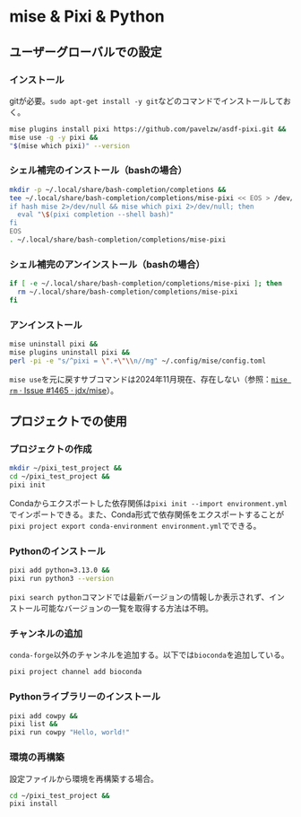 # mise & Pixi & Python
## ユーザーグローバルでの設定
### インストール
gitが必要。`sudo apt-get install -y git`などのコマンドでインストールしておく。
```sh
mise plugins install pixi https://github.com/pavelzw/asdf-pixi.git &&
mise use -g -y pixi &&
"$(mise which pixi)" --version
```

### シェル補完のインストール（bashの場合）
```sh
mkdir -p ~/.local/share/bash-completion/completions &&
tee ~/.local/share/bash-completion/completions/mise-pixi << EOS > /dev/null &&
if hash mise 2>/dev/null && mise which pixi 2>/dev/null; then
  eval "\$(pixi completion --shell bash)"
fi
EOS
. ~/.local/share/bash-completion/completions/mise-pixi
```

### シェル補完のアンインストール（bashの場合）
```sh
if [ -e ~/.local/share/bash-completion/completions/mise-pixi ]; then
  rm ~/.local/share/bash-completion/completions/mise-pixi
fi
```

### アンインストール
```sh
mise uninstall pixi &&
mise plugins uninstall pixi &&
perl -pi -e "s/^pixi = \".+\"\\n//mg" ~/.config/mise/config.toml
```
`mise use`を元に戻すサブコマンドは2024年11月現在、存在しない（参照：[`mise rm` · Issue #1465 · jdx/mise](https://github.com/jdx/mise/issues/1465)）。

## プロジェクトでの使用
### プロジェクトの作成
```sh
mkdir ~/pixi_test_project &&
cd ~/pixi_test_project &&
pixi init
```
Condaからエクスポートした依存関係は`pixi init --import environment.yml`でインポートできる。また、Conda形式で依存関係をエクスポートすることが`pixi project export conda-environment environment.yml`でできる。

### Pythonのインストール
```sh
pixi add python=3.13.0 &&
pixi run python3 --version
```
`pixi search python`コマンドでは最新バージョンの情報しか表示されず、インストール可能なバージョンの一覧を取得する方法は不明。

### チャンネルの追加
`conda-forge`以外のチャンネルを追加する。以下では`bioconda`を追加している。
```sh
pixi project channel add bioconda
```

### Pythonライブラリーのインストール
```sh
pixi add cowpy &&
pixi list &&
pixi run cowpy "Hello, world!"
```

### 環境の再構築
設定ファイルから環境を再構築する場合。
```sh
cd ~/pixi_test_project &&
pixi install
```
